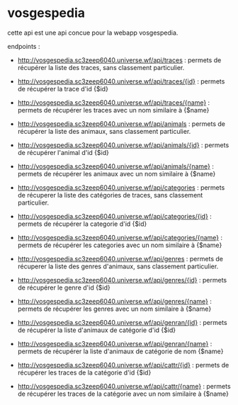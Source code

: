 # vosgespedia

cette api est une api concue pour la webapp vosgespedia.

endpoints :

+ http://vosgespedia.sc3zeep6040.universe.wf/api/traces : permets de récupérer la liste des traces, sans classement particulier.
+ http://vosgespedia.sc3zeep6040.universe.wf/api/traces/{id} : permets de récupérer la trace d'id {$id}
+ http://vosgespedia.sc3zeep6040.universe.wf/api/traces/{name} : permets de récupérer les traces avec un nom similaire à {$name}

+ http://vosgespedia.sc3zeep6040.universe.wf/api/animals : permets de récupérer la liste des animaux, sans classement particulier.
+ http://vosgespedia.sc3zeep6040.universe.wf/api/animals/{id} : permets de récupérer l'animal d'id {$id}
+ http://vosgespedia.sc3zeep6040.universe.wf/api/animals/{name} : permets de récupérer les animaux avec un nom similaire à {$name}

+ http://vosgespedia.sc3zeep6040.universe.wf/api/categories : permets de récuperer la liste des catégories de traces, sans classement particulier.
+ http://vosgespedia.sc3zeep6040.universe.wf/api/categories/{id} : permets de récupérer la categorie d'id {$id}
+ http://vosgespedia.sc3zeep6040.universe.wf/api/categories/{name} : permets de récupérer les categories avec un nom similaire à {$name}

+ http://vosgespedia.sc3zeep6040.universe.wf/api/genres : permets de récuperer la liste des genres d'animaux, sans classement particulier.
+ http://vosgespedia.sc3zeep6040.universe.wf/api/genres/{id} : permets de récupérer le genre d'id {$id}
+ http://vosgespedia.sc3zeep6040.universe.wf/api/genres/{name} : permets de récupérer les genres avec un nom similaire à {$name}

+ http://vosgespedia.sc3zeep6040.universe.wf/api/genran/{id} : permets de récupérer la liste d'animaux de catégorie d'id {$id}
+ http://vosgespedia.sc3zeep6040.universe.wf/api/genran/{name} : permets de récupérer la liste d'animaux de catégorie de nom {$name}

+ http://vosgespedia.sc3zeep6040.universe.wf/api/cattr/{id} : permets de récupérer les traces de la catégorie d'id {$id}
+ http://vosgespedia.sc3zeep6040.universe.wf/api/cattr/{name} : permets de récupérer les traces de la catégorie avec un nom similaire à {$name}